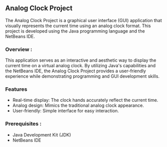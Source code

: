 ## Analog Clock Project

The Analog Clock Project is a graphical user interface (GUI) application that visually represents the current time using an analog clock format. This project is developed using the Java programming language and the NetBeans IDE.

### Overview :
This application serves as an interactive and aesthetic way to display the current time on a virtual analog clock. By utilizing Java's capabilities and the NetBeans IDE, the Analog Clock Project provides a user-friendly experience while demonstrating programming and GUI development skills.

### Features
* Real-time display: The clock hands accurately reflect the current time. <br>
* Analog design: Mimics the traditional analog clock appearance.<br>
* User-friendly: Simple interface for easy interaction.<br>

### Prerequisites :
* Java Development Kit (JDK)<br>
* NetBeans IDE


